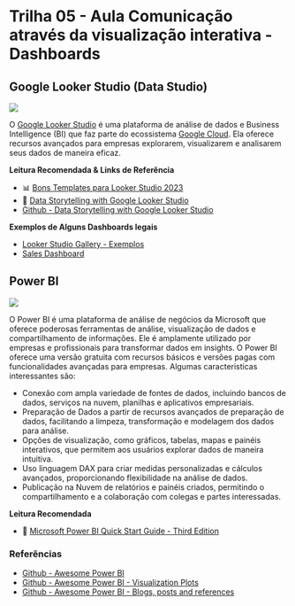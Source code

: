 # Trilha 05 - Aula Comunicação através da visualização interativa - Dashboards

## Google Looker Studio (Data Studio) 

![](https://lh3.googleusercontent.com/GsKWJRJBLONNCnw1CQ7kWa9Bi7A8YCWEKC925l1j02cpxZU4qFkVA0Kk9zMjm2ID28pOX3c56Uw1Kg=s600-w600)

O [Google Looker Studio](https://cloud.google.com/looker-studio?hl=pt-br) é uma plataforma de análise de dados e Business Intelligence (BI) que faz parte do ecossistema [Google Cloud](https://cloud.google.com/?hl=pt-BR). Ela oferece recursos avançados para empresas explorarem, visualizarem e analisarem seus dados de maneira eficaz.

**Leitura Recomendada & Links de Referência**

- :bar_chart: [Bons Templates para Looker Studio 2023](https://windsor.ai/best-google-data-studio-examples/)
- :blue_book: [Data Storytelling with Google Looker Studio](https://www.packtpub.com/product/data-storytelling-with-google-looker-studio/9781800568761)
- [Github - Data Storytelling with Google Looker Studio](https://github.com/PacktPublishing/Data-Storytelling-with-Google-Data-Studio)

**Exemplos de Alguns Dashboards legais** 
- [Looker Studio Gallery - Exemplos](https://lookerstudio.google.com/gallery?category=visualization)
- [Sales Dashboard](https://github.com/sdrahmath/Sales_Dashboard)

## Power BI

![](https://img-prod-cms-rt-microsoft-com.akamaized.net/cms/api/am/imageFileData/RW1436b?ver=061e)

O Power BI é uma plataforma de análise de negócios da Microsoft que oferece poderosas ferramentas de análise, visualização de dados e compartilhamento de informações. Ele é amplamente utilizado por empresas e profissionais para transformar dados em insights. O Power BI oferece uma versão gratuita com recursos básicos e versões pagas com funcionalidades avançadas para empresas. Algumas caracteristicas interessantes são: 

- Conexão com ampla variedade de fontes de dados, incluindo bancos de dados, serviços na nuvem, planilhas e aplicativos empresariais.
- Preparação de Dados a partir de recursos avançados de preparação de dados, facilitando a limpeza, transformação e modelagem dos dados para análise.
- Opções de visualização, como gráficos, tabelas, mapas e painéis interativos, que permitem aos usuários explorar dados de maneira intuitiva.
- Uso linguagem DAX para criar medidas personalizadas e cálculos avançados, proporcionando flexibilidade na análise de dados.
- Publicação na Nuvem de relatórios e painéis criados, permitindo o compartilhamento e a colaboração com colegas e partes interessadas.

**Leitura Recomendada**

- :blue_book: [Microsoft Power BI Quick Start Guide - Third Edition](https://www.packtpub.com/product/microsoft-power-bi-quick-start-guide-third-edition/9781804613498)

### Referências 

- [Github - Awesome Power BI](https://github.com/tomkarsten/awesome-power-bi)
- [Github - Awesome Power BI - Visualization Plots](https://github.com/NajiElKotob/Awesome-Power-BI)
- [Github - Awesome Power BI - Blogs, posts and references]([https://github.com/NajiElKotob/Awesome-Power-BI](https://github.com/NajiElKotob/Awesome-Power-BI)https://github.com/NajiElKotob/Awesome-Power-BI)
